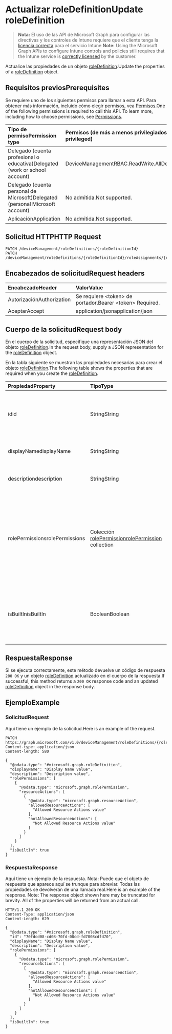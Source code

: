 # <a name="update-roledefinition"></a><span data-ttu-id="f6bc1-101">Actualizar roleDefinition</span><span class="sxs-lookup"><span data-stu-id="f6bc1-101">Update roleDefinition</span></span>

> <span data-ttu-id="f6bc1-102">**Nota:** El uso de las API de Microsoft Graph para configurar las directivas y los controles de Intune requiere que el cliente tenga la [licencia correcta](https://go.microsoft.com/fwlink/?linkid=839381) para el servicio Intune.</span><span class="sxs-lookup"><span data-stu-id="f6bc1-102">**Note:** Using the Microsoft Graph APIs to configure Intune controls and policies still requires that the Intune service is [correctly licensed](https://go.microsoft.com/fwlink/?linkid=839381) by the customer.</span></span>

<span data-ttu-id="f6bc1-103">Actualice las propiedades de un objeto [roleDefinition](../resources/intune_rbac_roledefinition.md).</span><span class="sxs-lookup"><span data-stu-id="f6bc1-103">Update the properties of a [roleDefinition](../resources/intune_rbac_roledefinition.md) object.</span></span>
## <a name="prerequisites"></a><span data-ttu-id="f6bc1-104">Requisitos previos</span><span class="sxs-lookup"><span data-stu-id="f6bc1-104">Prerequisites</span></span>
<span data-ttu-id="f6bc1-p101">Se requiere uno de los siguientes permisos para llamar a esta API. Para obtener más información, incluido cómo elegir permisos, vea [Permisos](../../../concepts/permissions_reference.md).</span><span class="sxs-lookup"><span data-stu-id="f6bc1-p101">One of the following permissions is required to call this API. To learn more, including how to choose permissions, see [Permissions](../../../concepts/permissions_reference.md).</span></span>

|<span data-ttu-id="f6bc1-107">Tipo de permiso</span><span class="sxs-lookup"><span data-stu-id="f6bc1-107">Permission type</span></span>|<span data-ttu-id="f6bc1-108">Permisos (de más a menos privilegiados)</span><span class="sxs-lookup"><span data-stu-id="f6bc1-108">Permissions (from most to least privileged)</span></span>|
|:---|:---|
|<span data-ttu-id="f6bc1-109">Delegado (cuenta profesional o educativa)</span><span class="sxs-lookup"><span data-stu-id="f6bc1-109">Delegated (work or school account)</span></span>|<span data-ttu-id="f6bc1-110">DeviceManagementRBAC.ReadWrite.All</span><span class="sxs-lookup"><span data-stu-id="f6bc1-110">DeviceManagementRBAC.ReadWrite.All</span></span>|
|<span data-ttu-id="f6bc1-111">Delegado (cuenta personal de Microsoft)</span><span class="sxs-lookup"><span data-stu-id="f6bc1-111">Delegated (personal Microsoft account)</span></span>|<span data-ttu-id="f6bc1-112">No admitida.</span><span class="sxs-lookup"><span data-stu-id="f6bc1-112">Not supported.</span></span>|
|<span data-ttu-id="f6bc1-113">Aplicación</span><span class="sxs-lookup"><span data-stu-id="f6bc1-113">Application</span></span>|<span data-ttu-id="f6bc1-114">No admitida.</span><span class="sxs-lookup"><span data-stu-id="f6bc1-114">Not supported.</span></span>|

## <a name="http-request"></a><span data-ttu-id="f6bc1-115">Solicitud HTTP</span><span class="sxs-lookup"><span data-stu-id="f6bc1-115">HTTP Request</span></span>
<!-- {
  "blockType": "ignored"
}
-->
``` http
PATCH /deviceManagement/roleDefinitions/{roleDefinitionId}
PATCH /deviceManagement/roleDefinitions/{roleDefinitionId}/roleAssignments/{roleAssignmentId}/roleDefinition
```

## <a name="request-headers"></a><span data-ttu-id="f6bc1-116">Encabezados de solicitud</span><span class="sxs-lookup"><span data-stu-id="f6bc1-116">Request headers</span></span>
|<span data-ttu-id="f6bc1-117">Encabezado</span><span class="sxs-lookup"><span data-stu-id="f6bc1-117">Header</span></span>|<span data-ttu-id="f6bc1-118">Valor</span><span class="sxs-lookup"><span data-stu-id="f6bc1-118">Value</span></span>|
|:---|:---|
|<span data-ttu-id="f6bc1-119">Autorización</span><span class="sxs-lookup"><span data-stu-id="f6bc1-119">Authorization</span></span>|<span data-ttu-id="f6bc1-120">Se requiere &lt;token&gt; de portador.</span><span class="sxs-lookup"><span data-stu-id="f6bc1-120">Bearer &lt;token&gt; Required.</span></span>|
|<span data-ttu-id="f6bc1-121">Aceptar</span><span class="sxs-lookup"><span data-stu-id="f6bc1-121">Accept</span></span>|<span data-ttu-id="f6bc1-122">application/json</span><span class="sxs-lookup"><span data-stu-id="f6bc1-122">application/json</span></span>|

## <a name="request-body"></a><span data-ttu-id="f6bc1-123">Cuerpo de la solicitud</span><span class="sxs-lookup"><span data-stu-id="f6bc1-123">Request body</span></span>
<span data-ttu-id="f6bc1-124">En el cuerpo de la solicitud, especifique una representación JSON del objeto [roleDefinition](../resources/intune_rbac_roledefinition.md).</span><span class="sxs-lookup"><span data-stu-id="f6bc1-124">In the request body, supply a JSON representation for the [roleDefinition](../resources/intune_rbac_roledefinition.md) object.</span></span>

<span data-ttu-id="f6bc1-125">En la tabla siguiente se muestran las propiedades necesarias para crear el objeto [roleDefinition](../resources/intune_rbac_roledefinition.md).</span><span class="sxs-lookup"><span data-stu-id="f6bc1-125">The following table shows the properties that are required when you create the [roleDefinition](../resources/intune_rbac_roledefinition.md).</span></span>

|<span data-ttu-id="f6bc1-126">Propiedad</span><span class="sxs-lookup"><span data-stu-id="f6bc1-126">Property</span></span>|<span data-ttu-id="f6bc1-127">Tipo</span><span class="sxs-lookup"><span data-stu-id="f6bc1-127">Type</span></span>|<span data-ttu-id="f6bc1-128">Descripción</span><span class="sxs-lookup"><span data-stu-id="f6bc1-128">Description</span></span>|
|:---|:---|:---|
|<span data-ttu-id="f6bc1-129">id</span><span class="sxs-lookup"><span data-stu-id="f6bc1-129">id</span></span>|<span data-ttu-id="f6bc1-130">String</span><span class="sxs-lookup"><span data-stu-id="f6bc1-130">String</span></span>|<span data-ttu-id="f6bc1-131">Clave de la entidad.</span><span class="sxs-lookup"><span data-stu-id="f6bc1-131">Key of the entity.</span></span> <span data-ttu-id="f6bc1-132">Es de solo lectura y generada automáticamente.</span><span class="sxs-lookup"><span data-stu-id="f6bc1-132">This is read-only and automatically generated.</span></span>|
|<span data-ttu-id="f6bc1-133">displayName</span><span class="sxs-lookup"><span data-stu-id="f6bc1-133">displayName</span></span>|<span data-ttu-id="f6bc1-134">String</span><span class="sxs-lookup"><span data-stu-id="f6bc1-134">String</span></span>|<span data-ttu-id="f6bc1-135">Nombre para mostrar de la definición de rol.</span><span class="sxs-lookup"><span data-stu-id="f6bc1-135">Display Name of the Role definition.</span></span>|
|<span data-ttu-id="f6bc1-136">description</span><span class="sxs-lookup"><span data-stu-id="f6bc1-136">description</span></span>|<span data-ttu-id="f6bc1-137">String</span><span class="sxs-lookup"><span data-stu-id="f6bc1-137">String</span></span>|<span data-ttu-id="f6bc1-138">Descripción de la definición de rol.</span><span class="sxs-lookup"><span data-stu-id="f6bc1-138">Description of the Role definition.</span></span>|
|<span data-ttu-id="f6bc1-139">rolePermissions</span><span class="sxs-lookup"><span data-stu-id="f6bc1-139">rolePermissions</span></span>|<span data-ttu-id="f6bc1-140">Colección [rolePermission](../resources/intune_rbac_rolepermission.md)</span><span class="sxs-lookup"><span data-stu-id="f6bc1-140">[rolePermission](../resources/intune_rbac_rolepermission.md) collection</span></span>|<span data-ttu-id="f6bc1-141">Lista de los permisos de rol que puede realizar este rol.</span><span class="sxs-lookup"><span data-stu-id="f6bc1-141">List of Role Permissions this role is allowed to perform.</span></span> <span data-ttu-id="f6bc1-142">Estos deben coincidir con el actionName que se definió como parte de rolePermission.</span><span class="sxs-lookup"><span data-stu-id="f6bc1-142">These must match the actionName that is defined as part of the rolePermission.</span></span>|
|<span data-ttu-id="f6bc1-143">isBuiltIn</span><span class="sxs-lookup"><span data-stu-id="f6bc1-143">isBuiltIn</span></span>|<span data-ttu-id="f6bc1-144">Boolean</span><span class="sxs-lookup"><span data-stu-id="f6bc1-144">Boolean</span></span>|<span data-ttu-id="f6bc1-145">Tipo de rol.</span><span class="sxs-lookup"><span data-stu-id="f6bc1-145">Type of Role.</span></span> <span data-ttu-id="f6bc1-146">Se establece en True si está integrado o en False si es una definición de rol personalizada.</span><span class="sxs-lookup"><span data-stu-id="f6bc1-146">Set to True if it is built-in, or set to False if it is a custom role definition.</span></span>|



## <a name="response"></a><span data-ttu-id="f6bc1-147">Respuesta</span><span class="sxs-lookup"><span data-stu-id="f6bc1-147">Response</span></span>
<span data-ttu-id="f6bc1-148">Si se ejecuta correctamente, este método devuelve un código de respuesta `200 OK` y un objeto [roleDefinition](../resources/intune_rbac_roledefinition.md) actualizado en el cuerpo de la respuesta.</span><span class="sxs-lookup"><span data-stu-id="f6bc1-148">If successful, this method returns a `200 OK` response code and an updated [roleDefinition](../resources/intune_rbac_roledefinition.md) object in the response body.</span></span>

## <a name="example"></a><span data-ttu-id="f6bc1-149">Ejemplo</span><span class="sxs-lookup"><span data-stu-id="f6bc1-149">Example</span></span>
### <a name="request"></a><span data-ttu-id="f6bc1-150">Solicitud</span><span class="sxs-lookup"><span data-stu-id="f6bc1-150">Request</span></span>
<span data-ttu-id="f6bc1-151">Aquí tiene un ejemplo de la solicitud.</span><span class="sxs-lookup"><span data-stu-id="f6bc1-151">Here is an example of the request.</span></span>
``` http
PATCH https://graph.microsoft.com/v1.0/deviceManagement/roleDefinitions/{roleDefinitionId}
Content-type: application/json
Content-length: 580

{
  "@odata.type": "#microsoft.graph.roleDefinition",
  "displayName": "Display Name value",
  "description": "Description value",
  "rolePermissions": [
    {
      "@odata.type": "microsoft.graph.rolePermission",
      "resourceActions": [
        {
          "@odata.type": "microsoft.graph.resourceAction",
          "allowedResourceActions": [
            "Allowed Resource Actions value"
          ],
          "notAllowedResourceActions": [
            "Not Allowed Resource Actions value"
          ]
        }
      ]
    }
  ],
  "isBuiltIn": true
}
```

### <a name="response"></a><span data-ttu-id="f6bc1-152">Respuesta</span><span class="sxs-lookup"><span data-stu-id="f6bc1-152">Response</span></span>
<span data-ttu-id="f6bc1-p105">Aquí tiene un ejemplo de la respuesta. Nota: Puede que el objeto de respuesta que aparece aquí se trunque para abreviar. Todas las propiedades se devolverán de una llamada real.</span><span class="sxs-lookup"><span data-stu-id="f6bc1-p105">Here is an example of the response. Note: The response object shown here may be truncated for brevity. All of the properties will be returned from an actual call.</span></span>
``` http
HTTP/1.1 200 OK
Content-Type: application/json
Content-Length: 629

{
  "@odata.type": "#microsoft.graph.roleDefinition",
  "id": "70fdcd08-cd08-70fd-08cd-fd7008cdfd70",
  "displayName": "Display Name value",
  "description": "Description value",
  "rolePermissions": [
    {
      "@odata.type": "microsoft.graph.rolePermission",
      "resourceActions": [
        {
          "@odata.type": "microsoft.graph.resourceAction",
          "allowedResourceActions": [
            "Allowed Resource Actions value"
          ],
          "notAllowedResourceActions": [
            "Not Allowed Resource Actions value"
          ]
        }
      ]
    }
  ],
  "isBuiltIn": true
}
```



